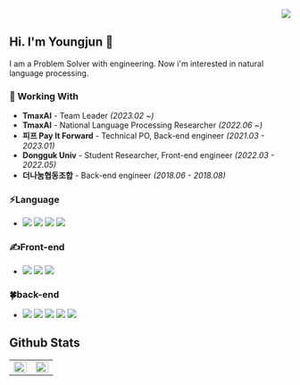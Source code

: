 <div align="right">
    <img src="https://komarev.com/ghpvc/?username=youngjun-99&&style=flat-square" align="right" />
</div>
<br/>

## Hi. I'm Youngjun 👋

I am a Problem Solver with engineering. Now i'm interested in natural language processing.

### 💫 Working With
- **TmaxAI** - Team Leader *(2023.02 ~)*
- **TmaxAI** - National Language Processing Researcher *(2022.06 ~)*
- **피프 Pay It Forward** - Technical PO, Back-end engineer *(2021.03 - 2023.01)*
- **Dongguk Univ** - Student Researcher, Front-end engineer *(2022.03 - 2022.05)*
- **더나눔협동조합** - Back-end engineer *(2018.06 - 2018.08)*

### ⚡Language 
- <img src="https://img.shields.io/badge/Python-3776AB?style=flat-square&logo=Python&logoColor=white"/>
  <img src="https://img.shields.io/badge/Java-26689A?style=flat-square&logo=OpenJDK&logoColor=white">
  <img src="https://img.shields.io/badge/javascript-F7DF1E?style=flat-square&logo=javascript&logoColor=white">
  <img src="https://img.shields.io/badge/Delphi-EE1F35?style=flat-square&logo=Delphi&logoColor=white"/>

### ✍Front-end
- <img src="https://img.shields.io/badge/HTML-E34F26?style=flat-square&logo=HTML5&logoColor=white"/>
  <img src="https://img.shields.io/badge/CSS-1572B6?style=flat-square&logo=CSS3&logoColor=white"/>
  <img src="https://img.shields.io/badge/Next.js-7952B3?style=flat-square&logo=Next.js&logoColor=white"/>
  

### 🍀back-end
- <img src="https://img.shields.io/badge/Spring-6DB33F?style=flat-square&logo=Spring&logoColor=white"/>
  <img src="https://img.shields.io/badge/Flask-00AAE7?style=flat-square&logo=Flask&logoColor=white"/>
  <img src="https://img.shields.io/badge/Django-004A9D?style=flat-square&logo=Django&logoColor=white"/>
  <img src="https://img.shields.io/badge/Node.js-339933?style=flat-square&logo=Node.js&logoColor=white"/>
  <img src="https://img.shields.io/badge/AWS(EC2)-FF9900?style=flat-square&logo=Amazon EC2&logoColor=white"/>

## Github Stats  
<table><tr><td valign="top" width="50%">

<img src="https://github-readme-stats.vercel.app/api?username=youngjun-99&show_icons=true&count_private=true&hide_border=true" align="left" style="width: 100%" />

</td><td valign="top" width="50%">

<img src="https://github-readme-stats.vercel.app/api/top-langs/?username=youngjun-99&hide_border=true&layout=compact" align="left" style="width: 100%" />

</td></tr></table>  

<br/>  
